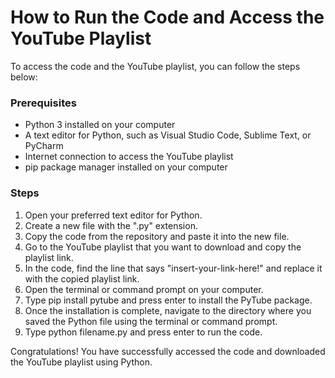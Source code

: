 # How to Run the Code and Access the YouTube Playlist

To access the code and the YouTube playlist, you can follow the steps below:

### Prerequisites
- Python 3 installed on your computer
- A text editor for Python, such as Visual Studio Code, Sublime Text, or PyCharm
- Internet connection to access the YouTube playlist
- pip package manager installed on your computer

### Steps
1. Open your preferred text editor for Python.
2. Create a new file with the ".py" extension.
3. Copy the code from the repository and paste it into the new file.
4. Go to the YouTube playlist that you want to download and copy the playlist link.
5. In the code, find the line that says "insert-your-link-here!" and replace it with the copied playlist link.
6. Open the terminal or command prompt on your computer.
7. Type pip install pytube and press enter to install the PyTube package.
8. Once the installation is complete, navigate to the directory where you saved the Python file using the terminal or command prompt.
9. Type python filename.py and press enter to run the code.

Congratulations! You have successfully accessed the code and downloaded the YouTube playlist using Python.
